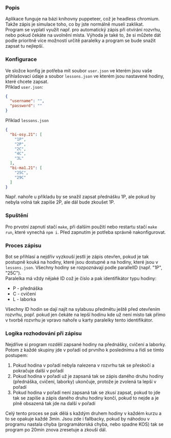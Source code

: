 ### Popis
Aplikace funguje na bázi knihovny puppeteer, což je headless chromium. Takže zápis je simulace toho, co by jste normálně museli zaklikat.<br>
Program se vyplatí využít např. pro automatický zápis při otvírání rozvrhu, nebo pokud čekáte na uvolnění místa. Výhoda je také to, že si můžete dát podle prioritně více možností určitě paralelky a program se bude snažit zapsat tu nejlepší.
### Konfigurace
Ve složce konfig je potřeba mít soubor `user.json` ve kterém jsou vaše přihlašovací údaje a soubor `lessons.json` ve kterém jsou nastavené hodiny, které chcete zapsat.<br>
Příklad `user.json`:<br>
```json
{
  "username": "",
  "password": ""
}
```
Příklad `lessons.json`
```json
{
  "bi-osy.21": [
    "1P",
    "2P",
    "2C",
    "4C",
    "3L"
  ],
  "bi-ma1.21": [
    "25C",
    "29C"
  ]
}
```
Např. nahoře u příkladu by se snažil zapsat přednášku 1P, ale pokud by nebyla volná tak zapíše 2P, ale dál bude zkoušet 1P.
### Spuštění
Pro prvotní zapnutí stačí `make`, při dalším použití nebo restartu stačí `make run`, které vynechá `npm i`. Před zapnutím je potřeba správně nakonfigurovat.
### Proces zápisu
Bot se přihlasí a nejdřív vyzkouší jestli je zápis otevřen, pokud je tak postupně kouká na hodiny, které jsou dostupné a na hodiny, které jsou v `lessons.json`. Všechny hodiny se rozpoznávají podle parallelID (např. "1P", "25C").<br>
Paralelka má vždy nějaké ID což je číslo a pak identifikátor typu hodiny:
- P - přednáška
- C - cvičení
- L - laborka

Všechny ID hodin se dají najít na sylabusu předmětu ještě před otevřením rozvrhu, popř. pokud jen čekáte na lepší hodinu kde už není místo tak přímo v tvorbě rozvrhu je vpravo nahoře u karty paralelky tento identifikátor.
### Logika rozhodování při zápisu
Nejdříve si program rozdělí zapsané hodiny na přednášky, cvičení a laborky. Potom z každé skupiny jde v pořadí od prvního k poslednímu a řídí se tímto postupem:
1. Pokud hodina v pořadí nebyla nalezena v rozvrhu tak se přeskočí a pokračuje další v pořadí
2. Pokud hodina v pořadí už je zapsaná tak se zápis daného druhu hodiny (přednáška, cvičení, laborky) ukončuje, protože je zvolená ta lepší v pořadí
3. Pokud hodina v pořadí není zapsaná tak se zkusí zapsat, pokud to jde tak se zapíše a zápis daného druhu hodiny končí, pokud to nejde a je plně obsazená tak jde na další v pořadí

Celý tento proces se pak dělá s každým druhem hodiny v každém kurzu a to se opakuje každé 3min. Jsou zde i fallbacky, pokud by náhodou v programu nastala chyba (programátorská chyba, nebo spadne KOS) tak se program po 20min znova zresetuje a zkouší dál.